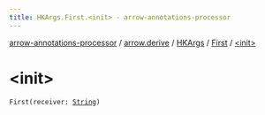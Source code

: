 ```yaml
---
title: HKArgs.First.<init> - arrow-annotations-processor
---
```


[arrow-annotations-processor](../../../index.html) / [arrow.derive](../../index.html) / [HKArgs](../index.html) / [First](index.html) / [&lt;init&gt;](./-init-.html)

# &lt;init&gt;

`First(receiver: `[`String`](https://kotlinlang.org/api/latest/jvm/stdlib/kotlin/-string/index.html)`)`